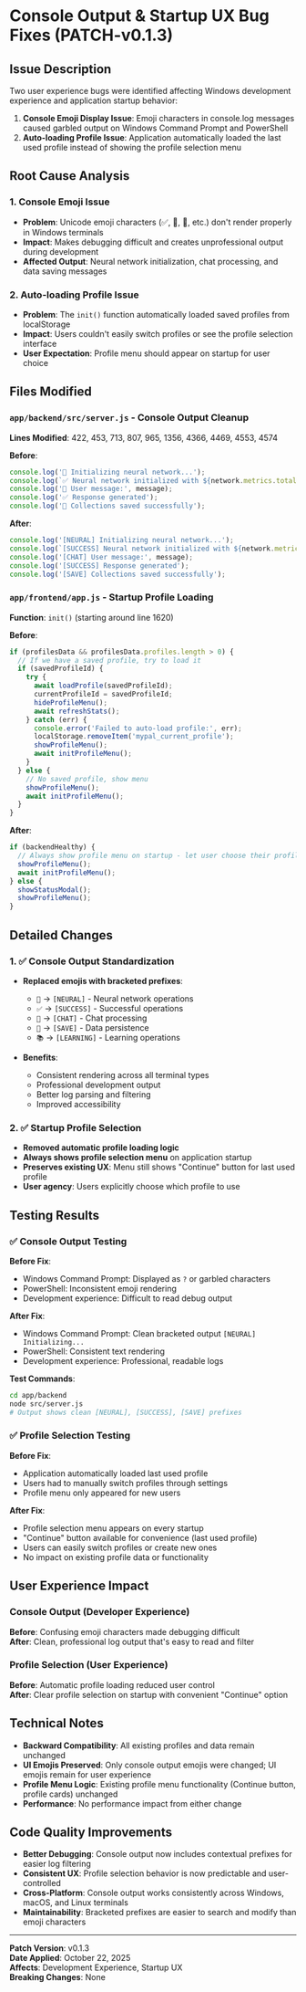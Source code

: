 # Console Output & Startup UX Bug Fixes (PATCH-v0.1.3)

## Issue Description
Two user experience bugs were identified affecting Windows development experience and application startup behavior:

1. **Console Emoji Display Issue**: Emoji characters in console.log messages caused garbled output on Windows Command Prompt and PowerShell
2. **Auto-loading Profile Issue**: Application automatically loaded the last used profile instead of showing the profile selection menu

## Root Cause Analysis

### 1. Console Emoji Issue
- **Problem**: Unicode emoji characters (✅, 🧠, 💬, etc.) don't render properly in Windows terminals
- **Impact**: Makes debugging difficult and creates unprofessional output during development
- **Affected Output**: Neural network initialization, chat processing, and data saving messages

### 2. Auto-loading Profile Issue  
- **Problem**: The `init()` function automatically loaded saved profiles from localStorage
- **Impact**: Users couldn't easily switch profiles or see the profile selection interface
- **User Expectation**: Profile menu should appear on startup for user choice

## Files Modified

### `app/backend/src/server.js` - Console Output Cleanup
**Lines Modified**: 422, 453, 713, 807, 965, 1356, 4366, 4469, 4553, 4574

**Before**:
```javascript
console.log('🧠 Initializing neural network...');
console.log(`✅ Neural network initialized with ${network.metrics.totalNeurons} neurons`);
console.log('💬 User message:', message);
console.log('✅ Response generated');
console.log('💾 Collections saved successfully');
```

**After**:
```javascript
console.log('[NEURAL] Initializing neural network...');
console.log(`[SUCCESS] Neural network initialized with ${network.metrics.totalNeurons} neurons`);
console.log('[CHAT] User message:', message);
console.log('[SUCCESS] Response generated');
console.log('[SAVE] Collections saved successfully');
```

### `app/frontend/app.js` - Startup Profile Loading
**Function**: `init()` (starting around line 1620)

**Before**:
```javascript
if (profilesData && profilesData.profiles.length > 0) {
  // If we have a saved profile, try to load it
  if (savedProfileId) {
    try {
      await loadProfile(savedProfileId);
      currentProfileId = savedProfileId;
      hideProfileMenu();
      await refreshStats();
    } catch (err) {
      console.error('Failed to auto-load profile:', err);
      localStorage.removeItem('mypal_current_profile');
      showProfileMenu();
      await initProfileMenu();
    }
  } else {
    // No saved profile, show menu
    showProfileMenu();
    await initProfileMenu();
  }
}
```

**After**:
```javascript
if (backendHealthy) {
  // Always show profile menu on startup - let user choose their profile
  showProfileMenu();
  await initProfileMenu();
} else {
  showStatusModal();
  showProfileMenu();
}
```

## Detailed Changes

### 1. ✅ Console Output Standardization
- **Replaced emojis with bracketed prefixes**:
  - `🧠` → `[NEURAL]` - Neural network operations
  - `✅` → `[SUCCESS]` - Successful operations  
  - `💬` → `[CHAT]` - Chat processing
  - `💾` → `[SAVE]` - Data persistence
  - `📚` → `[LEARNING]` - Learning operations

- **Benefits**:
  - Consistent rendering across all terminal types
  - Professional development output
  - Better log parsing and filtering
  - Improved accessibility

### 2. ✅ Startup Profile Selection
- **Removed automatic profile loading logic**
- **Always shows profile selection menu** on application startup
- **Preserves existing UX**: Menu still shows "Continue" button for last used profile
- **User agency**: Users explicitly choose which profile to use

## Testing Results

### ✅ Console Output Testing
**Before Fix**:
- Windows Command Prompt: Displayed as `?` or garbled characters  
- PowerShell: Inconsistent emoji rendering
- Development experience: Difficult to read debug output

**After Fix**:
- Windows Command Prompt: Clean bracketed output `[NEURAL] Initializing...`
- PowerShell: Consistent text rendering
- Development experience: Professional, readable logs

**Test Commands**:
```bash
cd app/backend
node src/server.js
# Output shows clean [NEURAL], [SUCCESS], [SAVE] prefixes
```

### ✅ Profile Selection Testing
**Before Fix**:
- Application automatically loaded last used profile
- Users had to manually switch profiles through settings
- Profile menu only appeared for new users

**After Fix**:
- Profile selection menu appears on every startup
- "Continue" button available for convenience (last used profile)
- Users can easily switch profiles or create new ones
- No impact on existing profile data or functionality

## User Experience Impact

### Console Output (Developer Experience)
**Before**: Confusing emoji characters made debugging difficult  
**After**: Clean, professional log output that's easy to read and filter

### Profile Selection (User Experience)  
**Before**: Automatic profile loading reduced user control  
**After**: Clear profile selection on startup with convenient "Continue" option

## Technical Notes

- **Backward Compatibility**: All existing profiles and data remain unchanged
- **UI Emojis Preserved**: Only console output emojis were changed; UI emojis remain for user experience
- **Profile Menu Logic**: Existing profile menu functionality (Continue button, profile cards) unchanged
- **Performance**: No performance impact from either change

## Code Quality Improvements

- **Better Debugging**: Console output now includes contextual prefixes for easier log filtering
- **Consistent UX**: Profile selection behavior is now predictable and user-controlled
- **Cross-Platform**: Console output works consistently across Windows, macOS, and Linux terminals
- **Maintainability**: Bracketed prefixes are easier to search and modify than emoji characters

---

**Patch Version**: v0.1.3  
**Date Applied**: October 22, 2025  
**Affects**: Development Experience, Startup UX  
**Breaking Changes**: None